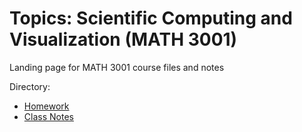 # Topics: Scientific Computing and Visualization (MATH 3001)
Landing page for MATH 3001 course files and notes

Directory:
* [Homework](hw)
* [Class Notes](notes)
